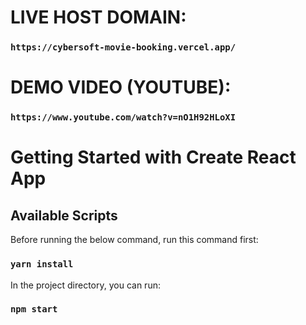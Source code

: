 # LIVE HOST DOMAIN:

### `https://cybersoft-movie-booking.vercel.app/`

# DEMO VIDEO (YOUTUBE):

### `https://www.youtube.com/watch?v=nO1H92HLoXI`

# Getting Started with Create React App

## Available Scripts

Before running the below command, run this command first:

### `yarn install`

In the project directory, you can run:

### `npm start`
